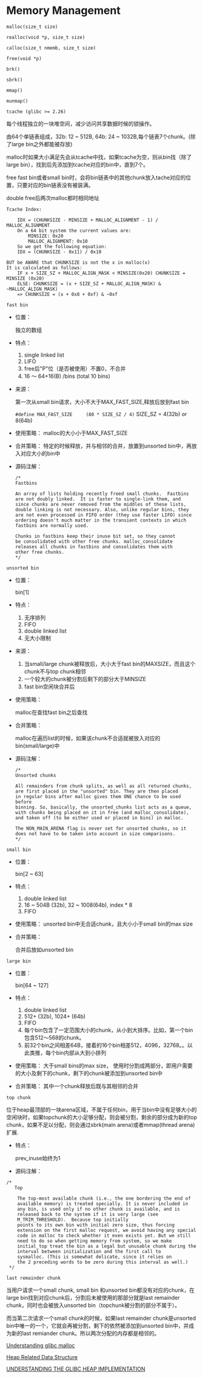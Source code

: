 
# Memory Management

`malloc(size_t size)`

`realloc(void *p, size_t size)`

`calloc(size_t nmemb, size_t size)`

`free(void *p)`

`brk()`

`sbrk()`

`mmap()`

`munmap()`

`tcache (glibc >= 2.26)`

每个线程独立的一块堆空间，减少访问共享数据时候的锁操作。

由64个单链表组成，32b: 12 ~ 512B, 64b: 24 ~ 1032B,每个链表7个chunk。(除了large bin之外都能被存放)

malloc时如果大小满足先会从tcache中找，如果tcache为空，则从bin找（除了large bin），找到后先添加到tcache对应的bin中，直到7个。

free fast bin或者small bin时，会将bin链表中的其他chunk放入tache对应的位置，只要对应的bin链表没有被装满。

double free后两次malloc都时相同地址

```comment
Tcache Index:

    IDX = (CHUNKSIZE - MINSIZE + MALLOC_ALIGNMENT - 1) / MALLOC_ALIGNMENT
    On a 64 bit system the current values are:
        MINSIZE: 0x20
        MALLOC_ALIGNMENT: 0x10
    So we get the following equation:
    IDX = (CHUNKSIZE - 0x11) / 0x10

BUT be AWARE that CHUNKSIZE is not the x in malloc(x)
It is calculated as follows:
    IF x + SIZE_SZ + MALLOC_ALIGN_MASK < MINSIZE(0x20) CHUNKSIZE = MINSIZE (0x20)
    ELSE: CHUNKSIZE = (x + SIZE_SZ + MALLOC_ALIGN_MASK) & ~MALLOC_ALIGN_MASK) 
    => CHUNKSIZE = (x + 0x8 + 0xf) & ~0xf
```

`fast bin`

- 位置：

    独立的数组

- 特点：

    1. single linked list
    2. LIFO
    3. free后"P"位（是否被使用）不置0，不合并
    4. 16 ～ 64+16(B) /bins (total 10 bins)

- 来源：

    第一次从small bin请求，大小不大于MAX_FAST_SIZE,释放后放到fast bin

    `#define MAX_FAST_SIZE     (80 * SIZE_SZ / 4)` SIZE_SZ = 4(32b) or 8(64b)

- 使用策略：
    malloc的大小小于MAX_FAST_SIZE

- 合并策略：
    特定的时候释放，并与相邻的合并，放置到unsorted bin中，再放入对应大小的bin中

- 源码注解：

    ```comment
    /*
    Fastbins

    An array of lists holding recently freed small chunks.  Fastbins
    are not doubly linked.  It is faster to single-link them, and
    since chunks are never removed from the middles of these lists,
    double linking is not necessary. Also, unlike regular bins, they
    are not even processed in FIFO order (they use faster LIFO) since
    ordering doesn't much matter in the transient contexts in which
    fastbins are normally used.

    Chunks in fastbins keep their inuse bit set, so they cannot
    be consolidated with other free chunks. malloc_consolidate
    releases all chunks in fastbins and consolidates them with
    other free chunks.
    */
    ```

`unsorted bin`

- 位置：

    bin[1]

- 特点：

    1. 无序排列
    2. FIFO
    3. double linked list
    4. 无大小限制

- 来源：

    1. 当small/large chunk被释放后，大小大于fast bin的MAXSIZE，而且这个chunk不与top chunk相邻
    2. 一个较大的chunk被分割后剩下的部分大于MINSIZE
    3. fast bin空闲块合并后

- 使用策略：

    malloc在查找fast bin之后查找

- 合并策略：

    malloc在遍历list的时候，如果该chunk不合适就被放入对应的bin(small/large)中

- 源码注解：

    ```comment
    /*
   Unsorted chunks

    All remainders from chunk splits, as well as all returned chunks,
    are first placed in the "unsorted" bin. They are then placed
    in regular bins after malloc gives them ONE chance to be used before
    binning. So, basically, the unsorted_chunks list acts as a queue,
    with chunks being placed on it in free (and malloc_consolidate),
    and taken off (to be either used or placed in bins) in malloc.

    The NON_MAIN_ARENA flag is never set for unsorted chunks, so it
    does not have to be taken into account in size comparisons.
    */
    ```

`small bin`

- 位置：

    bin[2 ~ 63]

- 特点：
    1. double linked list
    2. 16 ~ 504B (32b), 32 ~ 1008(64b), index * 8
    3. FIFO

- 使用策略：
    unsorted bin中无合适chunk，且大小小于small bin的max size

- 合并策略：

    合并后放如unsorted bin

`large bin`

- 位置：

    bin[64 ~ 127]

- 特点：
    1. double linked list
    2. 512+ (32b), 1024+ (64b)
    3. FIFO
    4. 每个bin包含了一定范围大小的chunk，从小到大排序。比如，第一个bin包含512～568的chunk。
    5. 前32个bin之间相差64B，接着的16个bin相差512，4096，32768。。以此类推，每个bin内部从大到小排列

- 使用策略：
    大于small bins的max size， 使用时分割成两部分，即用户需要的大小及剩下的chunk，剩下的chunk被添加到unsorted bin中

- 合并策略：
    其中一个chunk释放后既与其相邻的合并

`top chunk`

位于heap最顶部的一块arena区域，不属于任何bin，用于当bin中没有足够大小的空闲块时，如果topchunk的大小足够分配，则会被分割，剩余的部分成为新的top chunk，如果不足以分配，则会通过sbrk(main arena)或者mmap(thread arena)扩展.

- 特点：

    prev_inuse始终为1

- 源码注解：

```comment
/*
   Top

    The top-most available chunk (i.e., the one bordering the end of
    available memory) is treated specially. It is never included in
    any bin, is used only if no other chunk is available, and is
    released back to the system if it is very large (see
    M_TRIM_THRESHOLD).  Because top initially
    points to its own bin with initial zero size, thus forcing
    extension on the first malloc request, we avoid having any special
    code in malloc to check whether it even exists yet. But we still
    need to do so when getting memory from system, so we make
    initial_top treat the bin as a legal but unusable chunk during the
    interval between initialization and the first call to
    sysmalloc. (This is somewhat delicate, since it relies on
    the 2 preceding words to be zero during this interval as well.)
 */
```

`last remainder chunk`

当用户请求一个small chunk, small bin 和unsorted bin都没有对应的chunk，在large bin找到对应chunk后，分割后未被使用的那部分就是last remainder chunk，同时也会被放入unsorted bin（topchunk被分割的部分不属于）。

而当第二次请求一个small chunk的时候，如果last remainder chunk是unsorted bin中唯一的一个，它就会再被分割，剩下的依然被添加到unsorted bin中，并成为新的last remiander chunk。所以两次分配的内存都是相邻的。

[Understanding glibc malloc](https://sploitfun.wordpress.com/2015/02/10/understanding-glibc-malloc/)

[Heap Related Data Structure](https://ctf-wiki.github.io/ctf-wiki/pwn/linux/glibc-heap/heap_structure-zh/)

[UNDERSTANDING THE GLIBC HEAP IMPLEMENTATION](https://azeria-labs.com/heap-exploitation-part-2-glibc-heap-free-bins/)

